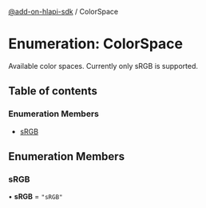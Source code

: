 [@add-on-hlapi-sdk](../overview.md) / ColorSpace

# Enumeration: ColorSpace

Available color spaces. Currently only sRGB is supported.

## Table of contents

### Enumeration Members

- [sRGB](ColorSpace.md#sRGB)

## Enumeration Members

### <a id="sRGB" name="sRGB"></a> sRGB

• **sRGB** = ``"sRGB"``
